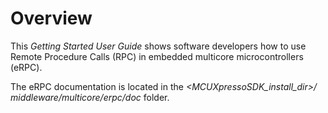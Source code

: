 # Overview

This *Getting Started User Guide* shows software developers how to use Remote Procedure Calls \(RPC\) in embedded multicore microcontrollers \(eRPC\).

The eRPC documentation is located in the *<MCUXpressoSDK\_install\_dir\>/ middleware/multicore/erpc/doc* folder.

